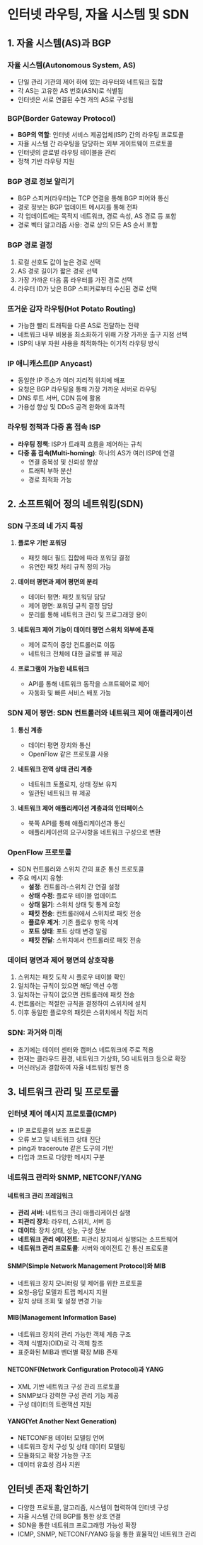 # 인터넷 라우팅, 자율 시스템 및 SDN

## 1. 자율 시스템(AS)과 BGP

### 자율 시스템(Autonomous System, AS)

- 단일 관리 기관의 제어 하에 있는 라우터와 네트워크 집합
- 각 AS는 고유한 AS 번호(ASN)로 식별됨
- 인터넷은 서로 연결된 수천 개의 AS로 구성됨

### BGP(Border Gateway Protocol)

- **BGP의 역할**: 인터넷 서비스 제공업체(ISP) 간의 라우팅 프로토콜
- 자율 시스템 간 라우팅을 담당하는 외부 게이트웨이 프로토콜
- 인터넷의 글로벌 라우팅 테이블을 관리
- 정책 기반 라우팅 지원

### BGP 경로 정보 알리기

- BGP 스피커(라우터)는 TCP 연결을 통해 BGP 피어와 통신
- 경로 정보는 BGP 업데이트 메시지를 통해 전파
- 각 업데이트에는 목적지 네트워크, 경로 속성, AS 경로 등 포함
- 경로 벡터 알고리즘 사용: 경로 상의 모든 AS 순서 포함

### BGP 경로 결정

1. 로컬 선호도 값이 높은 경로 선택
2. AS 경로 길이가 짧은 경로 선택
3. 가장 가까운 다음 홉 라우터를 가진 경로 선택
4. 라우터 ID가 낮은 BGP 스피커로부터 수신된 경로 선택

### 뜨거운 감자 라우팅(Hot Potato Routing)

- 가능한 빨리 트래픽을 다른 AS로 전달하는 전략
- 네트워크 내부 비용을 최소화하기 위해 가장 가까운 출구 지점 선택
- ISP의 내부 자원 사용을 최적화하는 이기적 라우팅 방식

### IP 애니캐스트(IP Anycast)

- 동일한 IP 주소가 여러 지리적 위치에 배포
- 요청은 BGP 라우팅을 통해 가장 가까운 서버로 라우팅
- DNS 루트 서버, CDN 등에 활용
- 가용성 향상 및 DDoS 공격 완화에 효과적

### 라우팅 정책과 다중 홈 접속 ISP

- **라우팅 정책**: ISP가 트래픽 흐름을 제어하는 규칙
- **다중 홈 접속(Multi-homing)**: 하나의 AS가 여러 ISP에 연결
  - 연결 중복성 및 신뢰성 향상
  - 트래픽 부하 분산
  - 경로 최적화 가능

## 2. 소프트웨어 정의 네트워킹(SDN)

### SDN 구조의 네 가지 특징

1. **플로우 기반 포워딩**

   - 패킷 헤더 필드 집합에 따라 포워딩 결정
   - 유연한 패킷 처리 규칙 정의 가능

2. **데이터 평면과 제어 평면의 분리**

   - 데이터 평면: 패킷 포워딩 담당
   - 제어 평면: 포워딩 규칙 결정 담당
   - 분리를 통해 네트워크 관리 및 프로그래밍 용이

3. **네트워크 제어 기능이 데이터 평면 스위치 외부에 존재**

   - 제어 로직이 중앙 컨트롤러로 이동
   - 네트워크 전체에 대한 글로벌 뷰 제공

4. **프로그램이 가능한 네트워크**
   - API를 통해 네트워크 동작을 소프트웨어로 제어
   - 자동화 및 빠른 서비스 배포 가능

### SDN 제어 평면: SDN 컨트롤러와 네트워크 제어 애플리케이션

1. **통신 계층**

   - 데이터 평면 장치와 통신
   - OpenFlow 같은 프로토콜 사용

2. **네트워크 전역 상태 관리 계층**

   - 네트워크 토폴로지, 상태 정보 유지
   - 일관된 네트워크 뷰 제공

3. **네트워크 제어 애플리케이션 계층과의 인터페이스**
   - 북쪽 API를 통해 애플리케이션과 통신
   - 애플리케이션의 요구사항을 네트워크 구성으로 변환

### OpenFlow 프로토콜

- SDN 컨트롤러와 스위치 간의 표준 통신 프로토콜
- 주요 메시지 유형:
  - **설정**: 컨트롤러-스위치 간 연결 설정
  - **상태 수정**: 플로우 테이블 업데이트
  - **상태 읽기**: 스위치 상태 및 통계 요청
  - **패킷 전송**: 컨트롤러에서 스위치로 패킷 전송
  - **플로우 제거**: 기존 플로우 항목 삭제
  - **포트 상태**: 포트 상태 변경 알림
  - **패킷 전달**: 스위치에서 컨트롤러로 패킷 전송

### 데이터 평면과 제어 평면의 상호작용

1. 스위치는 패킷 도착 시 플로우 테이블 확인
2. 일치하는 규칙이 있으면 해당 액션 수행
3. 일치하는 규칙이 없으면 컨트롤러에 패킷 전송
4. 컨트롤러는 적절한 규칙을 결정하여 스위치에 설치
5. 이후 동일한 플로우의 패킷은 스위치에서 직접 처리

### SDN: 과거와 미래

- 초기에는 데이터 센터와 캠퍼스 네트워크에 주로 적용
- 현재는 클라우드 환경, 네트워크 가상화, 5G 네트워크 등으로 확장
- 머신러닝과 결합하여 자율 네트워킹 발전 중

## 3. 네트워크 관리 및 프로토콜

### 인터넷 제어 메시지 프로토콜(ICMP)

- IP 프로토콜의 보조 프로토콜
- 오류 보고 및 네트워크 상태 진단
- ping과 traceroute 같은 도구의 기반
- 타입과 코드로 다양한 메시지 구분

### 네트워크 관리와 SNMP, NETCONF/YANG

#### 네트워크 관리 프레임워크

- **관리 서버**: 네트워크 관리 애플리케이션 실행
- **피관리 장치**: 라우터, 스위치, 서버 등
- **데이터**: 장치 상태, 성능, 구성 정보
- **네트워크 관리 에이전트**: 피관리 장치에서 실행되는 소프트웨어
- **네트워크 관리 프로토콜**: 서버와 에이전트 간 통신 프로토콜

#### SNMP(Simple Network Management Protocol)와 MIB

- 네트워크 장치 모니터링 및 제어를 위한 프로토콜
- 요청-응답 모델과 트랩 메시지 지원
- 장치 상태 조회 및 설정 변경 가능

#### MIB(Management Information Base)

- 네트워크 장치의 관리 가능한 객체 계층 구조
- 객체 식별자(OID)로 각 객체 참조
- 표준화된 MIB과 벤더별 확장 MIB 존재

#### NETCONF(Network Configuration Protocol)과 YANG

- XML 기반 네트워크 구성 관리 프로토콜
- SNMP보다 강력한 구성 관리 기능 제공
- 구성 데이터의 트랜잭션 지원

#### YANG(Yet Another Next Generation)

- NETCONF용 데이터 모델링 언어
- 네트워크 장치 구성 및 상태 데이터 모델링
- 모듈화되고 확장 가능한 구조
- 데이터 유효성 검사 지원

## 인터넷 존재 확인하기

- 다양한 프로토콜, 알고리즘, 시스템이 협력하여 인터넷 구성
- 자율 시스템 간의 BGP를 통한 상호 연결
- SDN을 통한 네트워크 프로그래밍 가능성 확장
- ICMP, SNMP, NETCONF/YANG 등을 통한 효율적인 네트워크 관리
